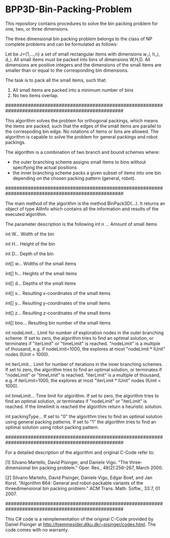 # BPP3D-Bin-Packing-Problem

This repository contains procedures to solve the bin packing problem for 
one, two, or three dimensions.

The three dimensional bin packing problem belongs to the 
class of NP complete problems and can be formulated as follows:

Let be J={1,...,n} a set of small rectangular items with dimensions w_i, h_i, d_i.
All small items must be packed into bins of dimensions W,H,D.
All dimensions are positive integers and the dimensions of the small
items are smaller than or equal to the corresponding bin dimensions. 

The task is to pack all the small items, 
such that:

1) All small items are packed into a minimum number of bins
2) No two items overlap.

##################################################################################################

This algorithm solves the problem for orthogonal packings, which means the items are packed,
such that the edges of the small items are parallel to the correspoding bin edge.
No rotations of items or bins are allowed. The algorithm is capable to solve the problem 
for general packings and robot packings.

The algorithm is a combination of two branch and bound schemes where:
- the outer branching scheme assigns small items to bins without specifying the actual positions
- the inner branching scheme packs a given subset of items into one bin depending on the chosen
packing pattern (general, robot).

##################################################################################################

The main method of the algorithm is the method BinPack3D(...). It
returns an object of type AllInfo which contains all the information
and results of the executed algorithm.

The parameter description is the following
int n	...			Amount of small items

int W...			Width of the bin

int H...			Height of the bin

int D...			Depth of the bin

int[] w...			Widths of the small items

int[] h...			Heights of the small items

int[] d...			Depths of the small items

int[] x...			Resulting x-coordinates of the small items

int[] y...			Resulting y-coordinates of the small items

int[] z...			Resulting z-coordinates of the small items

int[] bno...		Resulting bin number of the small items

int nodeLimit...	Limit for  number of exploration nodes in the outer branching scheme.
					If set to zero, the algorithm tries to find an optimal
					solution, or terminates if "iterLimit" or "timeLimit" is reached.
					"nodeLimit" is a multiple of thousand, e.g. if nodeLimit=1000,
					the explores at most "nodeLimit * IUnit" nodes (IUnit = 1000).
					
int iterLimit...	Limit for number of iterations in the inner branching schemes.
					If set to zero, the algorithm tries to find an optimal
					solution, or terminates if "nodeLimit" or "timeLimit" is reached.
					"iterLimit" is a multiple of thousand, e.g. if iterLimit=1000,
					the explores at most "iterLimit * IUnit" nodes (IUnit = 1000).
					
int timeLimit...	Time limit for algorithm. If set to zero, the algorithm tries to find an optimal
					solution, or terminates if "nodeLimit" or "iterLimit" is reached.
					If the timelimit is reached the algorithm return a heuristic solution.	
					
int packingType...	If set to "0" the algorithm tries to find an optimal solution
					using general packing patterns.
					If set to "1" the algorithm tries to find an optimal solution
					using robot packing pattern.

##################################################################################################

For a detailed description of the algorithm and original C-Code refer to:

[1] Silvano Martello, David Pisinger, and Daniele Vigo. "The three-dimensional
bin packing problem." Oper. Res., 48(2):256–267, March
2000.

[2] Silvano Martello, David Pisinger, Daniele Vigo, Edgar Boef, and Jan Korst.
"Algorithm 864: General and robot-packable variants of the threedimensional
bin packing problem." ACM Trans. Math. Softw., 33:7, 01
2007.

##################################################################################################

This C# code is a reimplementation of the original C-Code provided
by Daniel Pisinger at http://hjemmesider.diku.dk/~pisinger/codes.html.
The code comes with no warranty.
